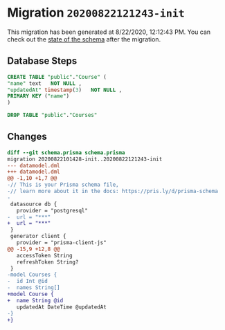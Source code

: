 # Migration `20200822121243-init`

This migration has been generated at 8/22/2020, 12:12:43 PM.
You can check out the [state of the schema](./schema.prisma) after the migration.

## Database Steps

```sql
CREATE TABLE "public"."Course" (
"name" text   NOT NULL ,
"updatedAt" timestamp(3)   NOT NULL ,
PRIMARY KEY ("name")
)

DROP TABLE "public"."Courses"
```

## Changes

```diff
diff --git schema.prisma schema.prisma
migration 20200822101428-init..20200822121243-init
--- datamodel.dml
+++ datamodel.dml
@@ -1,10 +1,7 @@
-// This is your Prisma schema file,
-// learn more about it in the docs: https://pris.ly/d/prisma-schema
-
 datasource db {
   provider = "postgresql"
-  url = "***"
+  url = "***"
 }
 generator client {
   provider = "prisma-client-js"
@@ -15,9 +12,8 @@
   accessToken String
   refreshToken String?
 }
-model Courses {
-  id Int @id
-  names String[]
+model Course {
+  name String @id
   updatedAt DateTime @updatedAt
-}
+}
```



